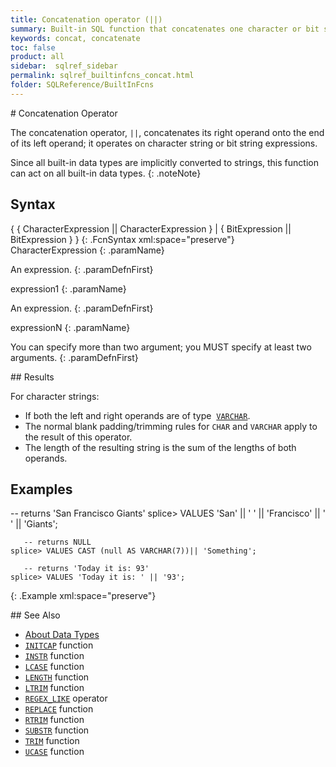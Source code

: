 ```yaml
---
title: Concatenation operator (||)
summary: Built-in SQL function that concatenates one character or bit string expression onto another.
keywords: concat, concatenate
toc: false
product: all
sidebar:  sqlref_sidebar
permalink: sqlref_builtinfcns_concat.html
folder: SQLReference/BuiltInFcns
---
```

<section>
<div class="TopicContent" data-swiftype-index="true" markdown="1">
# Concatenation Operator

The concatenation operator, `||`, concatenates its right operand onto
the end of its left operand; it operates on character string or bit
string expressions.

Since all built-in data types are implicitly converted to strings, this
function can act on all built-in data types.
{: .noteNote}

## Syntax

<div class="fcnWrapperWide" markdown="1">
    {
       { CharacterExpression || CharacterExpression } |
       { BitExpression || BitExpression }
    }
{: .FcnSyntax xml:space="preserve"}

</div>
<div class="paramList" markdown="1">
CharacterExpression
{: .paramName}

An expression.
{: .paramDefnFirst}

expression1
{: .paramName}

An expression.
{: .paramDefnFirst}

expressionN
{: .paramName}

You can specify more than two argument; you MUST specify at least two
arguments.
{: .paramDefnFirst}

</div>
## Results

For character strings:

* If both the left and right operands are of type
 &nbsp;[`VARCHAR`](sqlref_datatypes_varchar.html).
* The normal blank padding/trimming rules for `CHAR` and `VARCHAR` apply
  to the result of this operator.
* The length of the resulting string is the sum of the lengths of both
  operands.

## Examples

<div class="preWrapper" markdown="1">
       -- returns 'San Francisco Giants'
    splice> VALUES 'San' || ' ' || 'Francisco' || ' ' || 'Giants';
    
       -- returns NULL
    splice> VALUES CAST (null AS VARCHAR(7))|| 'Something';
    
       -- returns 'Today it is: 93'
    splice> VALUES 'Today it is: ' || '93';
{: .Example xml:space="preserve"}

</div>
## See Also

* [About Data Types](sqlref_datatypes_numerictypes.html)
* [`INITCAP`](sqlref_builtinfcns_initcap.html) function
* [`INSTR`](sqlref_builtinfcns_instr.html) function
* [`LCASE`](sqlref_builtinfcns_lcase.html) function
* [`LENGTH`](sqlref_builtinfcns_length.html) function
* [`LTRIM`](sqlref_builtinfcns_ltrim.html) function
* [`REGEX_LIKE`](sqlref_builtinfcns_regexplike.html) operator
* [`REPLACE`](sqlref_builtinfcns_replace.html) function
* [`RTRIM`](sqlref_builtinfcns_rtrim.html) function
* [`SUBSTR`](sqlref_builtinfcns_substr.html) function
* [`TRIM`](sqlref_builtinfcns_trim.html) function
* [`UCASE`](sqlref_builtinfcns_ucase.html) function

</div>
</section>

